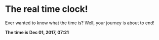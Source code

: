 # The real time clock!

Ever wanted to know what the time is? Well, your journey is about to end!

**The time is Dec 01, 2017, 07:21**